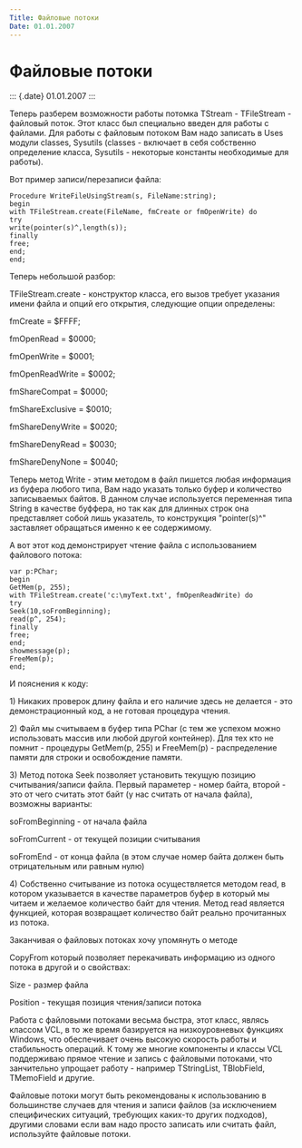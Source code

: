 ```yaml
---
Title: Файловые потоки
Date: 01.01.2007
---
```



Файловые потоки
===============

::: {.date}
01.01.2007
:::

Теперь разберем возможности работы потомка TStream - TFileStream -
файловый поток. Этот класс был специально введен для работы с файлами.
Для работы с файловым потоком Вам надо записать в Uses модули classes,
Sysutils (classes - включает в себя собственно определение класса,
Sysutils - некоторые константы необходимые для работы).

Вот пример записи/перезаписи файла:

    Procedure WriteFileUsingStream(s, FileName:string);
    begin
    with TFileStream.create(FileName, fmCreate or fmOpenWrite) do
    try
    write(pointer(s)^,length(s));
    finally
    free;
    end;
    end;
     

Теперь небольшой разбор:

TFileStream.create - конструктор класса, его вызов требует указания
имени файла и опций его открытия, следующие опции определены:

fmCreate = \$FFFF;

fmOpenRead = \$0000;

fmOpenWrite = \$0001;

fmOpenReadWrite = \$0002;

fmShareCompat = \$0000;

fmShareExclusive = \$0010;

fmShareDenyWrite = \$0020;

fmShareDenyRead = \$0030;

fmShareDenyNone = \$0040;

Теперь метод Write - этим методом в файл пишется любая информация из
буфера любого типа, Вам надо указать только буфер и количество
записываемых байтов. В данном случае используется переменная типа String
в качестве буффера, но так как для длинных строк она представляет собой
лишь указатель, то конструкция \"pointer(s)\^\" заставляет обращаться
именно к ее содержимому.

А вот этот код демонстрирует чтение файла с использованием файлового
потока:

    var p:PChar;
    begin
    GetMem(p, 255);
    with TFileStream.create('c:\myText.txt', fmOpenReadWrite) do
    try
    Seek(10,soFromBeginning);
    read(p^, 254);
    finally
    free;
    end;
    showmessage(p);
    FreeMem(p);
    end;
     

И пояснения к коду:

1\) Никаких проверок длину файла и его наличие здесь не делается - это
демонстрационный код, а не готовая процедура чтения.

2\) Файл мы считываем в буфер типа PChar (с тем же успехом можно
использовать массив или любой другой контейнер). Для тех кто не помнит -
процедуры GetMem(p, 255) и FreeMem(p) - распределение памяти для строки
и освобождение памяти.

3\) Метод потока Seek позволяет установить текущую позицию
считывания/записи файла. Первый параметер - номер байта, второй - это от
чего считать этот байт (у нас считать от начала файла), возможны
варианты:

soFromBeginning - от начала файла

soFromCurrent - от текущей позиции считывания

soFromEnd - от конца файла (в этом случае номер байта должен быть
отрицательным или равным нулю)

4\) Собственно считывание из потока осуществляется методом read, в
котором указывается в качестве параметров буфер в который мы читаем и
желаемое количество байт для чтения. Метод read является функцией,
которая возвращает количество байт реально прочитанных из потока.

Заканчивая о файловых потоках хочу упомянуть о методе

CopyFrom который позволяет перекачивать информацию из одного потока в
другой и о свойствах:

Size - размер файла

Position - текущая позиция чтения/записи потока

Работа с файловыми потоками весьма быстра, этот класс, являсь классом
VCL, в то же время базируется на низкоуровневых функциях Windows, что
обеспечивает очень высокую скорость работы и стабильность операций. К
тому же многие компоненты и классы VCL поддерживаю прямое чтение и
запись с файловыми потоками, что занчительно упрощает работу - например
TStringList, TBlobField, TMemoField и другие.

Файловые потоки могут быть рекомендованы к использованию в большинстве
случаев для чтения и записи файлов (за исключением специфических
ситуаций, требующих каких-то других подходов), другими словами если вам
надо просто записать или считать файл, используйте файловые потоки.
